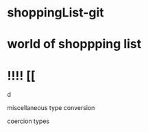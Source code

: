 # shoppingList-git
# world of shoppping list
!!!!
[[
===========================
d

miscellaneous
type conversion

coercion types 

